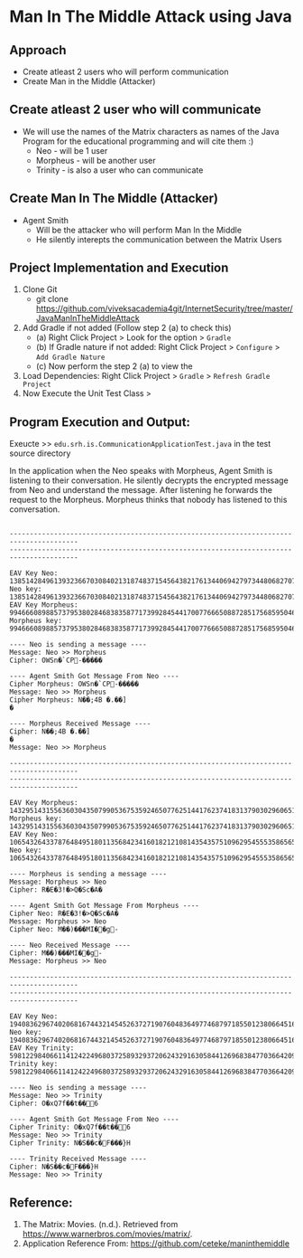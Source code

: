 # Man In The Middle Attack using Java

## Approach
- Create atleast 2 users who will perform communication
- Create Man in the Middle (Attacker)

## Create atleast 2 user who will communicate
 - We will use the names of the Matrix characters as names of the Java Program for the educational programming and will cite them :)
    * Neo - will be 1 user
    * Morpheus - will be another user
    * Trinity - is also a user who can communicate

## Create Man In The Middle (Attacker)
 - Agent Smith
    * Will be the attacker who will perform Man In the Middle
    * He silently interepts the communication between the Matrix Users
    

## Project Implementation and Execution
 1. Clone Git
    * git clone https://github.com/viveksacademia4git/InternetSecurity/tree/master/JavaManInTheMiddleAttack
 2. Add Gradle if not added (Follow step 2 (a) to check this)
    * (a) Right Click Project > Look for the option > `Gradle`
    * (b) If Gradle nature if not added: Right Click Project > `Configure` > `Add Gradle Nature`
    * (c) Now perform the step 2 (a) to view the 
 3. Load Dependencies: Right Click Project > `Gradle` > `Refresh Gradle Project`
 4. Now Execute the Unit Test Class > 


## Program Execution and Output:

Exeucte >> `edu.srh.is.CommunicationApplicationTest.java` in the test source directory

In the application when the Neo speaks with Morpheus, Agent Smith is listening to their conversation. He silently decrypts the encrypted message from Neo and understand the message. After listening he forwards the request to the Morpheus. Morpheus thinks that nobody has listened to this conversation.

```

---------------------------------------------------------------------------------------
---------------------------------------------------------------------------------------

EAV Key Neo: 138514284961393236670308402131874837154564382176134406942797344806827078517864
Neo key: 138514284961393236670308402131874837154564382176134406942797344806827078517864
EAV Key Morpheus: 99466608988573795380284683835877173992845441700776665088728517568595046439187
Morpheus key: 99466608988573795380284683835877173992845441700776665088728517568595046439187

---- Neo is sending a message ----
Message: Neo >> Morpheus
Cipher: OWSn�`CP-�����

---- Agent Smith Got Message From Neo ----
Cipher Morpheus: OWSn�`CP-�����
Message: Neo >> Morpheus
Cipher Morpheus: N��;4B �.��]
�

---- Morpheus Received Message ----
Cipher: N��;4B �.��]
�
Message: Neo >> Morpheus

---------------------------------------------------------------------------------------
---------------------------------------------------------------------------------------

EAV Key Morpheus: 14329514315563603043507990536753592465077625144176237418313790302960651336674
Morpheus key: 14329514315563603043507990536753592465077625144176237418313790302960651336674
EAV Key Neo: 106543264337876484951801135684234160182121081435435751096295455535865652052942
Neo key: 106543264337876484951801135684234160182121081435435751096295455535865652052942

---- Morpheus is sending a message ----
Message: Morpheus >> Neo
Cipher: R�E�3!�>Q�Sc�A�

---- Agent Smith Got Message From Morpheus ----
Cipher Neo: R�E�3!�>Q�Sc�A�
Message: Morpheus >> Neo
Cipher Neo: M��)���MI��g-

---- Neo Received Message ----
Cipher: M��)���MI��g-
Message: Morpheus >> Neo

---------------------------------------------------------------------------------------
---------------------------------------------------------------------------------------

EAV Key Neo: 194083629674020681674432145452637271907604836497746879718550123806645160264016
Neo key: 194083629674020681674432145452637271907604836497746879718550123806645160264016
EAV Key Trinity: 59812298406611412422496803725893293720624329163058441269683847703664209571086
Trinity key: 59812298406611412422496803725893293720624329163058441269683847703664209571086

---- Neo is sending a message ----
Message: Neo >> Trinity
Cipher: O�xQ7f��t��6

---- Agent Smith Got Message From Neo ----
Cipher Trinity: O�xQ7f��t��6
Message: Neo >> Trinity
Cipher Trinity: N�S��c�F���}H

---- Trinity Received Message ----
Cipher: N�S��c�F���}H
Message: Neo >> Trinity

```



## Reference:
1. The Matrix: Movies. (n.d.). Retrieved from https://www.warnerbros.com/movies/matrix/.
2. Application Reference From: https://github.com/ceteke/maninthemiddle

